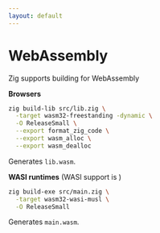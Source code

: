 ```yaml
---
layout: default
---
```

<h1>WebAssembly <WebAssemblyLogo /></h1>

<div>
  <p>Zig supports building for WebAssembly <Anchor href="https://ziglang.org/documentation/master/#Freestanding" text="out of the box" />
  </p>
</div>

<Transform :scale="0.75">

<v-click>

**Browsers**

```sh {all|2|4-6|all}
zig build-lib src/lib.zig \
  -target wasm32-freestanding -dynamic \
  -O ReleaseSmall \
  --export format_zig_code \
  --export wasm_alloc \
  --export wasm_dealloc
```

Generates <code class="inline-code">lib.wasm</code>.
</v-click>

<v-click>

**WASI runtimes** (WASI support is <Anchor href="https://ziglang.org/documentation/master/#WASI" text="under active development" />)

```sh {all|2|all}
zig build-exe src/main.zig \
  -target wasm32-wasi-musl \
  -O ReleaseSmall
```

Generates <code class="inline-code">main.wasm</code>.

</v-click>

</Transform>

<!--
For host environments like the web browser and nodejs, build as a dynamic library using the freestanding OS target.

Zig loves WASI! - Jakub Konka
https://youtu.be/g_Degmqfo4Q
-->

